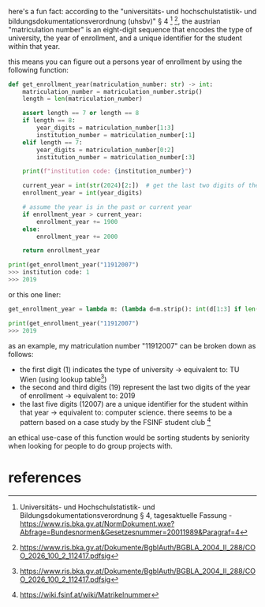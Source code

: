 here's a fun fact: according to the "universitäts- und hochschulstatistik- und bildungsdokumentationsverordnung (uhsbv)" § 4 [^legal1] [^legal2], the austrian "matriculation number" is an eight-digit sequence that encodes the type of university, the year of enrollment, and a unique identifier for the student within that year.

this means you can figure out a persons year of enrollment by using the following function:

```python
def get_enrollment_year(matriculation_number: str) -> int:
    matriculation_number = matriculation_number.strip()
    length = len(matriculation_number)

    assert length == 7 or length == 8
    if length == 8:
        year_digits = matriculation_number[1:3]
        institution_number = matriculation_number[:1]
    elif length == 7:
        year_digits = matriculation_number[0:2]
        institution_number = matriculation_number[:3]

    print(f"institution code: {institution_number}")

    current_year = int(str(2024)[2:])  # get the last two digits of the current year
    enrollment_year = int(year_digits)

    # assume the year is in the past or current year
    if enrollment_year > current_year:
        enrollment_year += 1900
    else:
        enrollment_year += 2000

    return enrollment_year

print(get_enrollment_year("11912007")
>>> institution code: 1
>>> 2019
```

or this one liner:

```python
get_enrollment_year = lambda m: (lambda d=m.strip(): int(d[1:3] if len(d)==8 else d[:2]) + (1900 if int(d[1:3] if len(d)==8 else d[:2]) > 24 else 2000))()

print(get_enrollment_year("11912007")
>>> 2019
```

as an example, my matriculation number "11912007" can be broken down as follows:

- the first digit (1) indicates the type of university → equivalent to: TU Wien (using lookup table[^legal2])
- the second and third digits (19) represent the last two digits of the year of enrollment → equivalent to: 2019
- the last five digits (12007) are a unique identifier for the student within that year → equivalent to: computer science. there seems to be a pattern based on a case study by the FSINF student club [^fsinf]

an ethical use-case of this function would be sorting students by seniority when looking for people to do group projects with.

# references

[^legal1]: Universitäts- und Hochschulstatistik- und Bildungsdokumentationsverordnung § 4, tagesaktuelle Fassung - https://www.ris.bka.gv.at/NormDokument.wxe?Abfrage=Bundesnormen&Gesetzesnummer=20011989&Paragraf=4

[^legal2]: https://www.ris.bka.gv.at/Dokumente/BgblAuth/BGBLA_2004_II_288/COO_2026_100_2_112417.pdfsig

[^fsinf]: https://wiki.fsinf.at/wiki/Matrikelnummer
